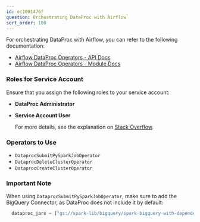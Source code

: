 ```yaml
---
id: ec1001476f
question: Orchestrating DataProc with Airflow
sort_order: 100
---
```


For orchestrating DataProc with Airflow, you can refer to the following documentation:

- [Airflow DataProc Operators - API Docs](https://airflow.apache.org/docs/apache-airflow-providers-google/stable/_api/airflow/providers/google/cloud/operators/dataproc/index.html)
- [Airflow DataProc Operators - Module Docs](https://airflow.apache.org/docs/apache-airflow-providers-google/stable/_modules/airflow/providers/google/cloud/operators/dataproc.html)

### Roles for Service Account

Ensure that you assign the following roles to your service account:

- **DataProc Administrator**
- **Service Account User**
  
  For more details, see the explanation on [Stack Overflow](https://stackoverflow.com/questions/63941429/user-not-authorized-to-act-as-service-account-when-using-workload-identity).

### Operators to Use

- `DataprocSubmitPySparkJobOperator`
- `DataprocDeleteClusterOperator`
- `DataprocCreateClusterOperator`

### Important Note

When using `DataprocSubmitPySparkJobOperator`, make sure to add the BigQuery Connector, as DataProc does not include it by default:

```python
  dataproc_jars = ["gs://spark-lib/bigquery/spark-bigquery-with-dependencies_2.12-0.24.0.jar"]
```